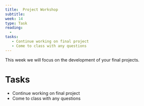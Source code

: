 ```yaml
---
title:  Project Workshop
subtitle:  
week: 14
type: Task
reading:
  - 
tasks:
   - Continue working on final project
   - Come to class with any questions
---
```



This week we will focus on the development of your final projects.





# Tasks

- Continue working on final project
- Come to class with any questions


